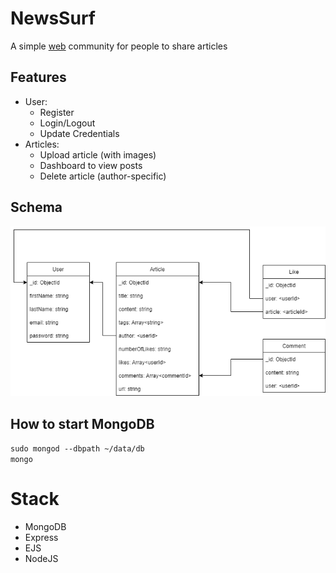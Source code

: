 # NewsSurf
A simple [web](https://newssurf.herokuapp.com/) community for people to share articles

## Features 
- User: 
  - Register
  - Login/Logout
  - Update Credentials
- Articles: 
  - Upload article (with images)
  - Dashboard to view posts
  - Delete article (author-specific)

## Schema
![Image](./db/Schema.drawio.png "icon")

## How to start MongoDB
`sudo mongod --dbpath ~/data/db` <br>
`mongo`

# Stack
- MongoDB
- Express
- EJS
- NodeJS